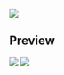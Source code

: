 <img src='lab4-problem.png'></img>

## Preview

<img src='web4.png'></img>
<img src='web4-registration.png'></img>
